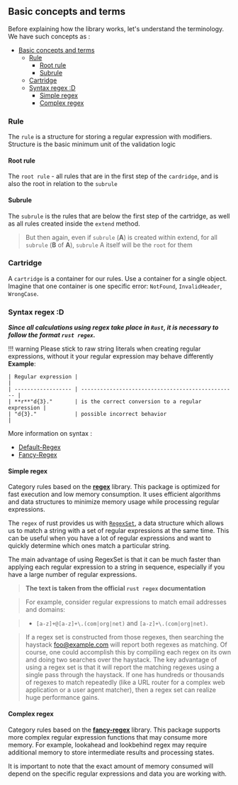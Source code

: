## Basic concepts and terms

Before explaining how the library works, let's understand the terminology.
We have such concepts as : 

- [Basic concepts and terms](#basic-concepts-and-terms)
  - [Rule](#rule)
    - [Root rule](#root-rule)
    - [Subrule](#subrule)
  - [Cartridge](#cartridge)
  - [Syntax regex :D](#syntax-regex-d)
    - [Simple regex](#simple-regex)
    - [Complex regex](#complex-regex)

### Rule
The `rule` is a structure for storing a regular expression with modifiers. Structure is the basic minimum unit of the validation logic

#### Root rule
The `root rule` - all rules that are in the first step of the `cardridge`, and is also the root in relation to the `subrule`

#### Subrule
The `subrule` is the rules that are below the first step of the cartridge, as well as all rules created inside the `extend` method.
> But then again, even if `subrule` (**A**) is created within extend, for all `subrule` (**B** of **A**), `subrule` A itself will be the `root` for them

### Cartridge
A `cartridge` is a container for our rules. Use a container for a single object. Imagine that one container is one specific error: `NotFound`, `InvalidHeader`, `WrongCase`. 

### Syntax regex :D
***Since all calculations using regex take place in `Rust`, it is necessary to follow the format `rust regex`.***

!!! warning
    Please stick to raw string literals when creating regular expressions, without it your regular expression may behave differently
    **Example**:

    | Regular expression |                                                   |
    | ------------------ | ------------------------------------------------- |
    | **r**"d{3}."       | is the correct conversion to a regular expression |
    | "d{3}."            | possible incorrect behavior                       |

More information on syntax :

- [Default-Regex](https://docs.rs/regex/latest/regex/#syntax)
- [Fancy-Regex](https://docs.rs/fancy-regex/latest/fancy_regex/#syntax)

#### Simple regex
Category rules based on the [**regex**](https://docs.rs/regex/latest/regex/) library.
This package is optimized for fast execution and low memory consumption. It uses efficient algorithms and data structures to minimize memory usage while processing regular expressions.

The `regex` of rust provides us with [`RegexSet`](https://docs.rs/regex/latest/regex/struct.RegexSet.html), a data structure which allows us to match a string with a set of regular expressions at the same time. This can be useful when you have a lot of regular expressions and want to quickly determine which ones match a particular string.

The main advantage of using RegexSet is that it can be much faster than applying each regular expression to a string in sequence, especially if you have a large number of regular expressions.

> **The text is taken from the official `rust regex` documentation**

> For example, consider regular expressions to match email addresses and domains: 

> - `[a-z]+@[a-z]+\.(com|org|net)` and `[a-z]+\.(com|org|net)`. 

> If a regex set is constructed from those regexes, then searching the haystack foo@example.com will report both regexes as matching. Of course, one could accomplish this by compiling each regex on its own and doing two searches over the haystack. The key advantage of using a regex set is that it will report the matching regexes using a single pass through the haystack. If one has hundreds or thousands of regexes to match repeatedly (like a URL router for a complex web application or a user agent matcher), then a regex set can realize huge performance gains. 

#### Complex regex

Category rules based on the [**fancy-regex**](https://docs.rs/fancy-regex/latest/fancy_regex/) library. This package supports more complex regular expression functions that may consume more memory. For example, lookahead and lookbehind regex may require additional memory to store intermediate results and processing states.

It is important to note that the exact amount of memory consumed will depend on the specific regular expressions and data you are working with.